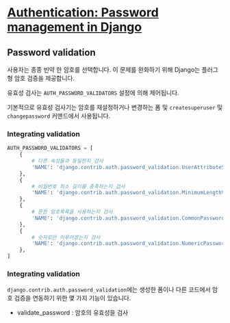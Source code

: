 # [Authentication: Password management in Django](https://docs.djangoproject.com/en/1.10/topics/auth/passwords/)

## Password validation
사용자는 종종 빈약 한 암호를 선택합니다. 이 문제를 완화하기 위해 Django는 플러그형 암호 검증을 제공합니다.

유효성 검사는 `AUTH_PASSWORD_VALIDATORS` 설정에 의해 제어됩니다.

기본적으로 유효성 검사기는 암호를 재설정하거나 변경하는 폼 및 `createsuperuser` 및 `changepassword` 커맨드에서 사용됩니다.

### Integrating validation

```python
AUTH_PASSWORD_VALIDATORS = [
    {
        # 다른 속성들과 동일한지 검사
        'NAME': 'django.contrib.auth.password_validation.UserAttributeSimilarityValidator',
    },
    {
        # 비밀번호 최소 길이를 충족하는지 검사
        'NAME': 'django.contrib.auth.password_validation.MinimumLengthValidator',
    },
    {
        # 흔한 암호목록을 사용하는지 검사
        'NAME': 'django.contrib.auth.password_validation.CommonPasswordValidator',
    },
    {
        # 숫자로만 이루어졌는지 검사
        'NAME': 'django.contrib.auth.password_validation.NumericPasswordValidator',
    },
]
```

### Integrating validation
`django.contrib.auth.password_validation`에는 생성한 폼이나 다른 코드에서 암호 검증을 연동하기 위한 몇 가지 기능이 있습니다.

- validate_password : 암호의 유효성을 검사
